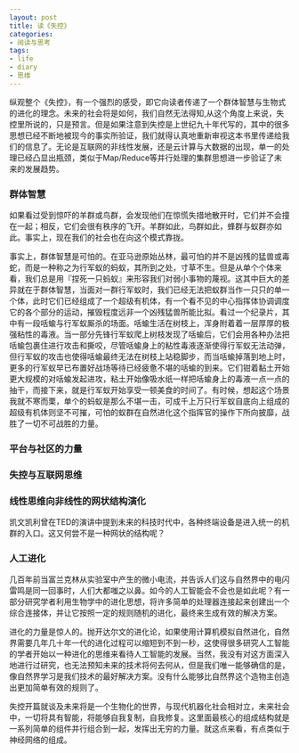 ```yaml
---
layout: post
title: 读《失控》
categories:
- 阅读与思考
tags:
- life
- diary
- 思维
---
```


纵观整个《失控》，有一个强烈的感受，即它向读者传递了一个群体智慧与生物式的进化的理念。未来的社会将是如何，我们自然无法得知,从这个角度上来说，失控里所说的，只是预言。但是如果注意到失控是上世纪九十年代写的，其中的很多思想已经不断地被现今的事实所验证，我们就得认真地重新审视这本书里传递给我们的信息了。无论是互联网的非线性发展，还是云计算与大数据的出现，单一的处理已经凸显出瓶颈，类似于Map/Reduce等并行处理的集群思想进一步验证了未来的发展趋势。

### 群体智慧

如果看过受到惊吓的羊群或鸟群，会发现他们在惊慌失措地散开时，它们并不会撞在一起；相反，它们会很有秩序的飞开。羊群如此，鸟群如此，蜂群与蚁群亦如此。事实上，现在我们的社会也在向这个模式靠拢。

事实上，群体智慧是可怕的。在亚马逊原始丛林，最可怕的并不是凶残的猛兽或毒蛇，而是一种称之为行军蚁的蚂蚁，其所到之处，寸草不生。但是从单个个体来看，我们总是用『捏死一只蚂蚁』来形容我们对弱小事物的蔑视。这其中巨大的差异就在于群体智慧，当面对一群行军蚁时，我们已经无法把蚁群当作一只只的单一个体，此时它们已经组成了一个超级有机体，有一个看不见的中心指挥体协调调度它的各个部分的运动，摧毁程度远非一个凶残猛兽所能比拟。看过一个纪录片，其中有一段咶蝓与行军蚁厮杀的场面。咶蝓生活在树枝上，浑身附着着一层厚厚的极强粘性的毒液。当一部分先锋行军蚁爬上树枝发现了咶蝓后，它们会用各种办法把咶蝓包裹住进行攻击和撕咬，尽管咶蝓身上的粘性毒液逐渐使得行军蚁无法动弹，但行军蚁的攻击也使得咶蝓最终无法在树枝上站稳脚步，而当咶蝓掉落到地上时，更多的行军蚁早已布置好战场等待已经疲惫不堪的咶蝓的到来。它们钳着黏土开始更大规模的对咶蝓发起进攻，粘土开始像吸水纸一样把咶蝓身上的毒液一点一点的抽干，而接下来，就是行军蚁开始享受一顿美食的时间了。有时候，想起这个场景我就不寒而栗，单个的蚂蚁是那么不堪一击，可成千上万只行军蚁自底向上组成的超级有机体则坚不可摧，可怕的蚁群在自然进化这个指挥官的操作下所向披靡，战胜了一切不可战胜的力量。

### 平台与社区的力量

### 失控与互联网思维

### 线性思维向非线性的网状结构演化

凯文凯利曾在TED的演讲中提到未来的科技时代中，各种终端设备是进入统一的机群的入口。这又何尝不是一种网状的结构呢？

### 人工进化

几百年前当富兰克林从实验室中产生的微小电流，并告诉人们这与自然界中的电闪雷鸣是同一回事时，人们大都嗤之以鼻。如今的人工智能会不会也是如此呢？有一部分研究学者利用生物学中的进化思想，将许多简单的处理器连接起来创建出一个综合连接体，并让它按照一定的规则随机的进化，最终来生成有效的解决方案。

进化的力量是惊人的。抛开达尔文的进化论，如果使用计算机模拟自然进化，自然界需要几年几十年一代的进化过程可以缩短到不到一秒，这使得很多研究人工智能的学者开始以一种进化的思维来看待人工智能的发展。当然，我没有对这方面深入地进行过研究，也无法预知未来的技术将何去何从，但是我们唯一能够确信的是，像自然界学习是我们技术的最好解决方案。没有什么能够比自然界这个造物主创造出更加简单有效的规则了。
 
失控开篇就谈及未来将是一个生物化的世界，与现代机器化社会相对立，未来社会中，一切将具有智能，将能够自我复制，自我修复。这里面最核心的组成结构就是一系列简单的组件并行组合到一起，发挥出无穷的力量。就这点来看，有点类似于神经网络的组成。
